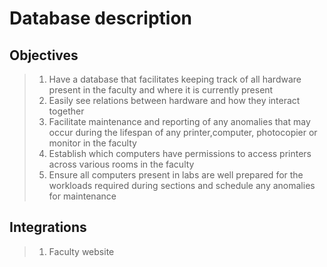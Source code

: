 # Database description
## Objectives
>1. Have a database that facilitates keeping track of all hardware present in the faculty and where it is currently present
>2. Easily see relations between hardware  and how they interact together
>3. Facilitate maintenance and reporting of any anomalies that may occur during the lifespan of any printer,computer, photocopier or monitor in the faculty
>4. Establish which computers have permissions to access printers across various rooms in the faculty
>5. Ensure all computers present in labs are well prepared for the workloads required during sections  and schedule any anomalies for maintenance

## Integrations 
>1. Faculty website